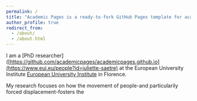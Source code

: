 ```yaml
---
permalink: /
title: "Academic Pages is a ready-to-fork GitHub Pages template for academic personal websites"
author_profile: true
redirect_from: 
  - /about/
  - /about.html
---
```


I am a [PhD researcher] ([https://github.com/academicpages/academicpages.github.io](https://www.eui.eu/people?id=juliette-saetre)  at the European University Institute [European University Institute](https://www.eui.eu/en/home) in Florence.

My research focuses on how the movement of people-and particularily forced displacement-fosters the 



